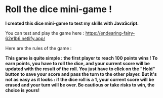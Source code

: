# Roll the dice mini-game !

**I created this dice mini-game to test my skills with JavaScript.**

You can test and play the game here : https://endearing-fairy-62e1b6.netlify.app/

Here are the rules of the game :

**This game is quite simple : the first player to reach 100 points wins !
To earn points, you have to roll the dice, and your current score will be updated with the result of the roll. You just have to click on the "Hold" button to save your score and pass the turn to the other player. But it's not as easy as it looks : if the dice roll is a 1, your current score will be erased and your turn will be over.
Be cautious or take risks to win, the choice is yours!**